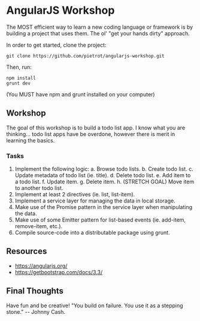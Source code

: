 # AngularJS Workshop

The MOST efficient way to learn a new coding language or framework is by building a project that uses them. The ol' "get your hands dirty" approach.

In order to get started, clone the project:

```
git clone https://github.com/pietrot/angularjs-workshop.git
```

Then, run:

```
npm install
grunt dev
```

(You MUST have npm and grunt installed on your computer)

## Workshop

The goal of this workshop is to build a todo list app. I know what you are thinking... todo list apps have be overdone, however there is merit in learning the basics.

### Tasks

1. Implement the following logic:
    a. Browse todo lists.
    b. Create todo list.
    c. Update metadata of todo list (ie. title).
    d. Delete todo list.
    e. Add item to a todo list.
    f. Update item.
    g. Delete item.
    h. (STRETCH GOAL) Move item to another todo list.
2. Implement at least 2 directives (ie. list, list-item).
3. Implement a service layer for managing the data in local storage.
4. Make use of the Promise pattern in the service layer when manipulating the data.
5. Make use of some Emitter pattern for list-based events (ie. add-item, remove-item, etc.).
6. Compile source-code into a distributable package using grunt.

## Resources

* https://angularjs.org/
* https://getbootstrap.com/docs/3.3/

## Final Thoughts

Have fun and be creative! "You build on failure. You use it as a stepping stone." -- Johnny Cash.
